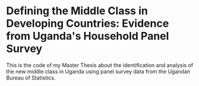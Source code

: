 # Defining the Middle Class in Developing Countries: Evidence from Uganda's Household Panel Survey
This is the code of my Master Thesis about the identification and analysis of the new middle class in Uganda using panel survey data from the Ugandan Bureau of Statistics. 
